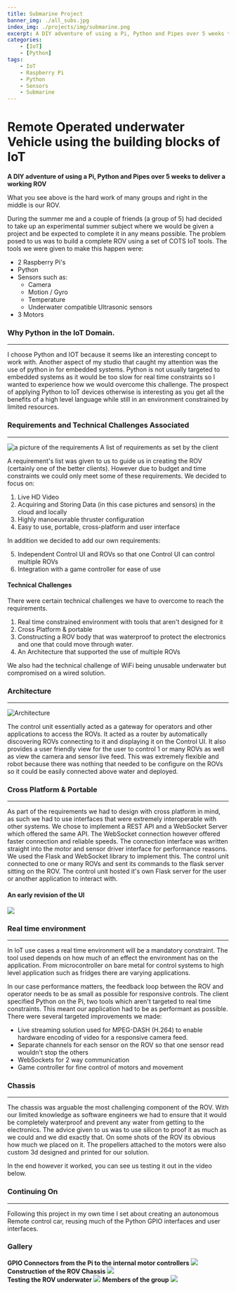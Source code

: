 ```yaml
---
title: Submarine Project
banner_img: ./all_subs.jpg
index_img: ./projects/img/submarine.png
excerpt: A DIY adventure of using a Pi, Python and Pipes over 5 weeks to deliver a working submarine.
categories: 
    - [IoT]
    - [Python]
tags: 
    - IoT
    - Raspberry Pi
    - Python
    - Sensors
    - Submarine
---
```


# Remote Operated underwater Vehicle using the building blocks of IoT

**A DIY adventure of using a Pi, Python and Pipes over 5 weeks to deliver a working ROV**


What you see above is the hard work of many groups and right in the middle is our ROV.

During the summer me and a couple of friends (a group of 5) had decided to take up an experimental summer subject where we would be given a project and be expected to complete it in any means possible. The problem posed to us was to build a complete ROV using a set of COTS IoT tools. The tools we were given to make this happen were:

*   2 Raspberry Pi's
*   Python
*   Sensors such as:
    *   Camera
    *   Motion / Gyro
    *   Temperature
    *   Underwater compatible Ultrasonic sensors
*   3 Motors

### Why Python in the IoT Domain.

* * *

I choose Python and IOT because it seems like an interesting concept to work with. Another aspect of my studio that caught my attention was the use of python in for embedded systems. Python is not usually targeted to embedded systems as it would be too slow for real time constraints so I wanted to experience how we would overcome this challenge. The prospect of applying Python to IoT devices otherwise is interesting as you get all the benefits of a high level language while still in an environment constrained by limited resources.

### Requirements and Technical Challenges Associated

* * *

![a picture of the requirements](./requirements.png) A list of requirements as set by the client

  

A requirement's list was given to us to guide us in creating the ROV (certainly one of the better clients). However due to budget and time constraints we could only meet some of these requirements. We decided to focus on:

1.  Live HD Video
2.  Acquiring and Storing Data (in this case pictures and sensors) in the cloud and locally
3.  Highly manoeuvrable thruster configuration
4.  Easy to use, portable, cross-platform and user interface

In addition we decided to add our own requirements:

5.  Independent Control UI and ROVs so that one Control UI can control multiple ROVs
6.  Integration with a game controller for ease of use

  

#### Technical Challenges

There were certain technical challenges we have to overcome to reach the requirements.

1.  Real time constrained environment with tools that aren't designed for it
2.  Cross Platform & portable
3.  Constructing a ROV body that was waterproof to protect the electronics and one that could move through water.
4.  An Architecture that supported the use of multiple ROVs

We also had the technical challenge of WiFi being unusable underwater but compromised on a wired solution.

### Architecture

* * *

![Architecture](./Arch.png)

The control unit essentially acted as a gateway for operators and other applications to access the ROVs. It acted as a router by automatically discovering ROVs connecting to it and displaying it on the Control UI. It also provides a user friendly view for the user to control 1 or many ROVs as well as view the camera and sensor live feed. This was extremely flexible and robot because there was nothing that needed to be configure on the ROVs so it could be easily connected above water and deployed.

### Cross Platform & Portable

* * *

As part of the requirements we had to design with cross platform in mind, as such we had to use interfaces that were extremely interoperable with other systems. We chose to implement a REST API and a WebSocket Server which offered the same API. The WebSocket connection however offered faster connection and reliable speeds. The connection interface was written straight into the motor and sensor driver interface for performance reasons. We used the Flask and WebSocket library to implement this. The control unit connected to one or many ROVs and sent its commands to the flask server sitting on the ROV. The control unit hosted it's own Flask server for the user or another application to interact with.


#### An early revision of the UI

![](./Control_UI.jpg)

### Real time environment

* * *

In IoT use cases a real time environment will be a mandatory constraint. The tool used depends on how much of an effect the environment has on the application. From microcontroller on bare metal for control systems to high level application such as fridges there are varying applications.

In our case performance matters, the feedback loop between the ROV and operator needs to be as small as possible for responsive controls. The client specified Python on the Pi, two tools which aren't targeted to real time constraints. This meant our application had to be as performant as possible. There were several targeted improvements we made:

*   Live streaming solution used for MPEG-DASH (H.264) to enable hardware encoding of video for a responsive camera feed.
*   Separate channels for each sensor on the ROV so that one sensor read wouldn't stop the others
*   WebSockets for 2 way communication
*   Game controller for fine control of motors and movement

### Chassis

* * *

The chassis was arguable the most challenging component of the ROV. With our limited knowledge as software engineers we had to ensure that it would be completely waterproof and prevent any water from getting to the electronics. The advice given to us was to use silicon to proof it as much as we could and we did exactly that. On some shots of the ROV its obvious how much we placed on it. The propellers attached to the motors were also custom 3d designed and printed for our solution.

In the end however it worked, you can see us testing it out in the video below.

### Continuing On

* * *

Following this project in my own time I set about creating an autonomous Remote control car, reusing much of the Python GPIO interfaces and user interfaces.

### Gallery
**GPIO Connectors from the Pi to the internal motor controllers**
![](./pi_connectors.jpg) 
**Construction of the ROV Chassis**
![](./sub_construction.jpg)  
**Testing the ROV underwater**
![](./underwater_test.png)
**Members of the group**
![](./group_photo.jpg)
